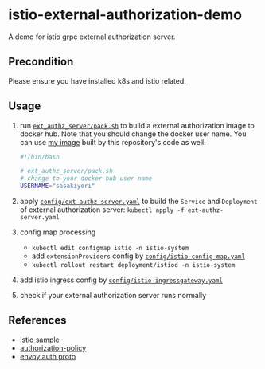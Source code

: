 # istio-external-authorization-demo
A demo for istio grpc external authorization server.

## Precondition
Please ensure you have installed k8s and istio related.

## Usage
1. run [`ext_authz_server/pack.sh`](ext_authz_server/pack.sh) to build a external authorization image to docker hub. Note that you should change the docker user name. You can use [my image](https://hub.docker.com/r/sasakiyori/ext-authz-server/tags) built by this repository's code as well.
    ```bash
    #!/bin/bash

    # ext_authz_server/pack.sh
    # change to your docker hub user name
    USERNAME="sasakiyori"
    ```

2. apply [`config/ext-authz-server.yaml`](config/ext-authz-server.yaml) to build the `Service` and `Deployment` of external authorization server:  `kubectl apply -f ext-authz-server.yaml`

3. config map processing
   - `kubectl edit configmap istio -n istio-system`
   -  add `extensionProviders` config by [`config/istio-config-map.yaml`](config/istio-config-map.yaml)
   - `kubectl rollout restart deployment/istiod -n istio-system`

4. add istio ingress config by [`config/istio-ingressgateway.yaml`](config/istio-ingressgateway.yaml)

5. check if your external authorization server runs normally

## References
- [istio sample](https://github.com/istio/istio/tree/master/samples/extauthz)
- [authorization-policy](https://istio.io/latest/docs/reference/config/security/authorization-policy/)
- [envoy auth proto](https://www.envoyproxy.io/docs/envoy/latest/api-v3/service/auth/v3/external_auth.proto)
